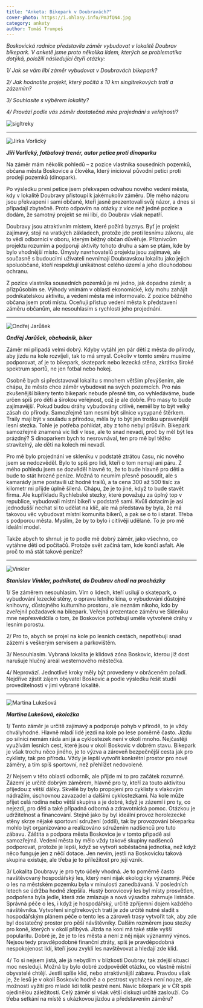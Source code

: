 ```yaml
---
title: "Anketa: Bikepark v Doubravách?"
cover-photo: https://i.ohlasy.info/PmJfQN4.jpg
category: ankety
author: Tomáš Trumpeš
---
```


*Boskovická radnice představila záměr vybudovat v lokalitě Doubrav bikepark. V anketě jsme proto několika lidem, kterých se problematika dotýká, položili následující čtyři otázky:*

*1/ Jak se vám líbí záměr vybudovat v Doubravách bikepark?* 

*2/ Jak hodnotíte projekt, který počítá s 10 km singltrekových tratí a zázemím?*

*3/ Souhlasíte s výběrem lokality?* 

*4/ Provází podle vás záměr dostatečná míra projednání s veřejností?*

<img src="https://i.ohlasy.info/PmJfQN4.jpg" alt="sigltreky" class="img-responsive">

---

<img src="https://i.ohlasy.info/AB9sP6K.jpg" class="profile-picture" alt="Jirka Vorlický">

***Jiří Vorlický, fotbalový trenér, autor petice proti dinoparku***

Na záměr mám několik pohledů – z pozice vlastníka sousedních pozemků, občana města Boskovice a člověka, který inicioval původní petici proti prodeji pozemků (dinopark).

Po výsledku první petice jsem překvapen odvahou nového vedení města, kdy v lokalitě Doubravy přistoupí k jakémukoliv záměru. Dle mého názoru jsou překvapeni i sami občané, kteří jasně prezentovali svůj názor, a dnes si připadají zbytečně. Proto odpovím na otázky z více než jedné pozice a dodám, že samotný projekt se mi líbí, do Doubrav však nepatří.

Doubravy jsou atraktivním místem, které požírá byznys. Byť je projekt zajímavý, stojí na vratkých základech, protože jde proti lesnímu zákonu, ale to vědí odborníci v oboru, kterým běžný občan důvěřuje. Příznivcům projektu rozumím a podporuji aktivity tohoto druhu a sám se ptám, kde by bylo vhodnější místo. Úmysly navrhovatelů projektu jsou zajímavé, ale současně s budoucími uživateli nevnímají Doubravskou lokalitu jako jejich spoluobčané, kteří respektují unikátnost celého území a jeho dlouhodobou ochranu.

Z pozice vlastníka sousedních pozemků je mi jedno, jak dopadne záměr, a přizpůsobím se. Výhody vnímám v oblasti ekonomické, kdy mohu zahájit podnikatelskou aktivitu, a vedení města mě informovalo. Z pozice běžného občana jsem proti místu. Oceňuji přístup vedení města k představení záměru občanům, ale nesouhlasím s rychlostí jeho projednání.

---

<img src="https://i.ohlasy.info/kv2UhZY.jpg" class="profile-picture" alt="Ondřej Jarůšek">

***Ondřej Jarůšek, obchodník, biker***

Záměr mi připadá velmi dobrý. Kdyby vytáhl jen pár dětí z města do přírody, aby jízdu na kole rozvíjeli, tak to má smysl. Cokoliv v tomto směru musíme podporovat, ať je to bikepark, skatepark nebo lezecká stěna, zkrátka široké spektrum sportů, ne jen fotbal nebo hokej.

Osobně bych si představoval lokalitu s mnohem větším převýšením, ale chápu, že město chce záměr vybudovat na svých pozemcích. Pro nás zkušenější bikery tento bikepark nebude přesně tím, co vyhledáváme, bude určen spíš pro děti a širokou veřejnost, což je ale dobře. Pro masy to bude zajímavější. Pokud budou dráhy vybudovány citlivě, neměl by to být velký zásah do přírody. Samozřejmě tam nesmí být silnice vysypané štěrkem. Traily mají být v souladu s přírodou, měla by to být jen trošku upravenější lesní stezka. Tohle je potřeba pohlídat, aby z toho nebyl průšvih. Bikepark samozřejmě znamená víc lidí v lese, ale to snad nevadí, proč by měl být les prázdný? S dinoparkem bych to nesrovnával, ten pro mě byl těžko stravitelný, ale děti na kolech mi nevadí.

Pro mě bylo projednání ve skleníku v podstatě ztrátou času, nic nového jsem se nedozvěděl. Bylo to spíš pro lidi, kteří o tom nemají ani páru. Z mého pohledu jsem se dozvěděl hlavně to, že to bude hlavně pro děti a bude to stát hrozné peníze. Možná to neumím přesně posoudit, ale s kamarády jsme postavili už hodně trailů, a ta cena 300 až 500 tisíc za kilometr mi přijde úplně šílená. Chápu, že je to jiné, když to bude stavět firma. Ale kupříkladu Rychlebské stezky, které považuju za úplný top v republice, vybudovali místní bikeři v podstatě sami. Kvůli dotacím je asi jednodušší nechat si to udělat na klíč, ale má představa by byla, že má takovou věc vybudovat místní komunita bikerů, a pak se o to i starat. Třeba s podporou města. Myslím, že by to bylo i citlivěji udělané. To je pro mě ideální model.

Takže abych to shrnul: je to podle mě dobrý záměr, jako všechno, co vytáhne děti od počítačů. Protože svět začíná tam, kde končí asfalt. Ale proč to má stát takové peníze?

---

<img src="https://i.ohlasy.info/j8RKNjy.jpg" class="profile-picture" alt="Vinkler">

***Stanislav Vinkler, podnikatel, do Doubrav chodí na procházky***

1/ Se záměrem nesouhlasím. Vím o lidech, kteří usilují o skatepark, o vybudování lezecké stěny, o opravu letního kina, o vybudování důstojné knihovny, důstojného kulturního prostoru, ale neznám nikoho, kdo by zveřejnil požadavek na bikepark. Veřejná prezentace záměru ve Skleníku mne nepřesvědčila o tom, že Boskovice potřebují uměle vytvořené dráhy v lesním porostu.

2/ Pro to, abych se projel na kole po lesních cestách, nepotřebuji snad zázemí s veškerým servisem a parkovištěm.

3/ Nesouhlasím. Vybraná lokalita je klidová zóna Boskovic, kterou již dost narušuje hlučný areál westernového městečka.

4/ Neprovází. Jednotlivé kroky měly být provedeny v obráceném pořadí. Nejdříve zjistit zájem obyvatel Boskovic a podle výsledku řešit studii proveditelnosti v jimi vybrané lokalitě.

---

<img src="https://i.ohlasy.info/KqiyNzO.jpg" class="profile-picture" alt="Martina Lukešová">

***Martina Lukešová, ekoložka***

1/ Tento záměr je určitě zajímavý a podporuje pohyb v přírodě, to je vždy chvályhodné. Hlavně mladí lidé jezdí na kole po lese poměrně často. Jízdu po silnici nemám ráda ani já a cyklostezek není v okolí mnoho. Nejčastěji využívám lesních cest, které jsou v okolí Boskovic v dobrém stavu. Bikepark je však trochu něco jiného, je to výzva a zároveň bezpečnější cesta jak pro cyklisty, tak pro přírodu. Vždy je lepší vytvořit konkrétní prostor pro nové záměry, a tím spíš sportovní, než přehlížet nedovolené.

2/ Nejsem v této oblasti odborník, ale přijde mi to pro začátek rozumné. Zázemí je určitě dobrým záměrem, hlavně pro ty, kteří za touto aktivitou přijedou z větší dálky. Skvělé by bylo propojení pro cyklisty s vlakovým nádražím, úschovnou zavazadel a dalšími cyklostezkami. Na kole může přijet celá rodina nebo větší skupina a je dobré, když je zázemí i pro ty, co nejezdí, pro děti a také případná odborná a zdravotnická pomoc. Otázkou je udržitelnost a financování. Stejně jako by byl ideální provoz horolezecké stěny skrze nějaké sportovní sdružení (oddíl), tak by provozování bikeparku mohlo být organizováno a realizováno sdružením nadšenců pro tuto zábavu. Záštita a podpora města Boskovice je v tomto případě asi samozřejmá. Vedení města by mělo vždy takové skupiny nadšenců podporovat, protože je lepší, když se vytvoří soběstačná jednotka, než když něco funguje jen z něčí dotace. Jen nevím, jestli na Boskovicku taková skupina existuje, ale třeba je to příležitost pro její vznik.

3/ Lokalita Doubravy je pro tyto účely vhodná. Je to poměrně často navštěvovaný hospodářský les, který není nijak ekologicky významný. Péče o les na městském pozemku byla v minulosti zanedbávaná. V posledních letech se údržba hodně zlepšila. Hustý borovicový les byl místy prosvětlen, podpořena byla jedle, která zde zmlazuje a nová výsadba zahrnuje listnáče. Správná péče o les, i když je hospodářský, určitě zpříjemní dojem každého návštěvníka. Vytvoření singltrekových tratí je zde určitě nutné sladit s hospodářským plánem péče o tento les a zároveň trasy vytvořit tak, aby zde byl dostatečný prostor pro pěší návštěvníky. Dalším rozměrem jsou stezky pro koně, kterých v okolí přibývá. Jízda na koni má také stále vyšší popularitu. Dobré je, že je to les města a není z něj nijak významný výnos. Nejsou tedy pravděpodobné finanční ztráty, spíš je pravděpodobná nespokojenost lidí, kteří jsou zvyklí les navštěvovat a hledají zde klid.

4/ To si nejsem jistá, ale já nebydlím v blízkosti Doubrav, tak zdejší situaci moc nesleduji. Možná by bylo dobré zodpovědět otázku, co vlastně místní obyvatelé chtějí. Jestli spíše klid, nebo atraktivnější zábavu. Pravdou však je, že lesů je v okolí Boskovic hodně a o pestrost vycházek není nouze, ale možností vyžití pro mladé lidi tolik pestré není. Navíc bikepark je v ČR spíš ojedinělou záležitostí. Celý záměr si však větší diskuzi určitě zaslouží. Co třeba setkání na místě s ukázkovou jízdou a představením záměru?
